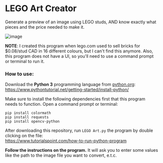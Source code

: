 ﻿# LEGO Art Creator

Generate a preview of an image using LEGO studs, AND know exactly what pieces and the price needed to make it.

![image](https://user-images.githubusercontent.com/76597978/169671149-3d8ea3a5-2275-4c11-86aa-ebc6137371da.png)

**NOTE**: I created this program when lego.com used to sell bricks for $0.08/stud CAD in 16 different colours, but I can't find this anymore.
Also, this program does not have a UI, so you'll need to use a command prompt or terminal to run it.

### How to use:
Download the **Python 3** programming language from [python.org](python.org):\
https://www.pythontutorial.net/getting-started/install-python/

Make sure to install the following dependencies first that this program needs to function. Open a command prompt or terminal:
```
pip install colormath
pip install requests
pip install opencv-python
```

After downloading this repository, run `LEGO Art.py` the program by double clicking on the file:\
https://www.tutorialspoint.com/how-to-run-python-program

**Follow the instructions on the program.** It will ask you to enter some values like the path to the image file you want to convert, e.t.c.
